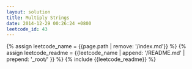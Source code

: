 ```yaml
---
layout: solution
title: Multiply Strings
date: 2014-12-29 00:26:24 +0800
leetcode_id: 43
---
```

{% assign leetcode_name = {{page.path | remove: '/index.md'}}  %}
{% assign leetcode_readme = {{leetcode_name | append: '/README.md' | prepend: '_root/' }}  %}
{% include {{leetcode_readme}} %}

